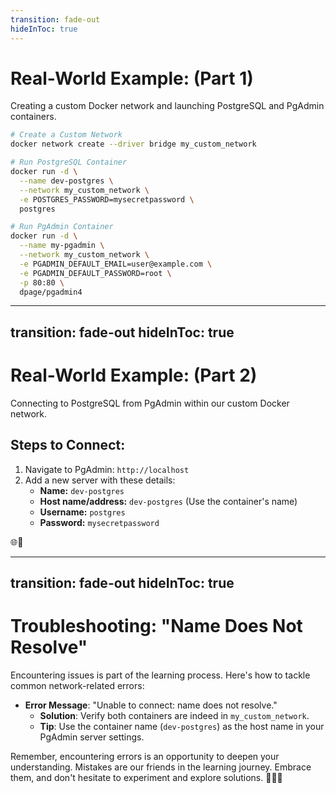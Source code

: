 ```yaml
---
transition: fade-out
hideInToc: true
---
```


# Real-World Example: (Part 1)

Creating a custom Docker network and launching PostgreSQL and PgAdmin containers.

```bash
# Create a Custom Network
docker network create --driver bridge my_custom_network

# Run PostgreSQL Container
docker run -d \
  --name dev-postgres \
  --network my_custom_network \
  -e POSTGRES_PASSWORD=mysecretpassword \
  postgres

# Run PgAdmin Container
docker run -d \
  --name my-pgadmin \
  --network my_custom_network \
  -e PGADMIN_DEFAULT_EMAIL=user@example.com \
  -e PGADMIN_DEFAULT_PASSWORD=root \
  -p 80:80 \
  dpage/pgadmin4
```

---
transition: fade-out
hideInToc: true
---

# Real-World Example: (Part 2)

Connecting to PostgreSQL from PgAdmin within our custom Docker network.

## Steps to Connect:

1. Navigate to PgAdmin: `http://localhost`
2. Add a new server with these details:
   - **Name:** `dev-postgres`
   - **Host name/address:** `dev-postgres` (Use the container's name)
   - **Username:** `postgres`
   - **Password:** `mysecretpassword`

<div class="absolute bottom-0 right-0 mb-4 mr-4 text-9xl">
  🌐🔧
</div>

---
transition: fade-out
hideInToc: true
---

# Troubleshooting: "Name Does Not Resolve"

Encountering issues is part of the learning process. Here's how to tackle common network-related errors:

- **Error Message**: "Unable to connect: name does not resolve."
  - **Solution**: Verify both containers are indeed in `my_custom_network`.
  - **Tip**: Use the container name (`dev-postgres`) as the host name in your PgAdmin server settings.

Remember, encountering errors is an opportunity to deepen your understanding. Mistakes are our friends in the learning journey. Embrace them, and don't hesitate to experiment and explore solutions. 🧭👨‍🔧
